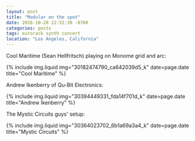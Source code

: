 ```yaml
---
layout: post
title: "Modular on the spot"
date: 2016-10-20 22:52:39 -0700
categories: posts
tags: eurorack synth concert
location: "Los Angeles, California"
---
```


Cool Maritime (Sean Hellfritsch) playing on Monome grid and arc:

{% include img.liquid img="30182474790_ca642039d5_k" date=page.date title="Cool Maritime" %}

Andrew Ikenberry of Qu-Bit Electronics:

{% include img.liquid img="30394449331_fda14f701d_k" date=page.date title="Andrew Ikenberry" %}

The Mystic Circuits guys' setup:

{% include img.liquid img="30364023702_6b1a69a3a4_k" date=page.date title="Mystic Circuits" %}
